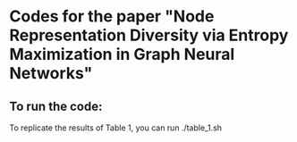 # Codes for the paper "Node Representation Diversity via Entropy Maximization in Graph Neural Networks"

## To run the code:

To replicate the results of Table 1, you can run ./table_1.sh

